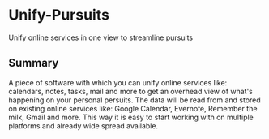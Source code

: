 Unify-Pursuits
==============

Unify online services in one view to streamline pursuits

Summary
-------

A piece of software with which you can unify online services like: calendars, notes, tasks, mail and more to get an overhead view of what's happening on your personal persuits. The data will be read from and stored on existing online services like: Google Calendar, Evernote, Remember the milk, Gmail and more. This way it is easy to start working with on multiple platforms and already wide spread available.
